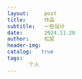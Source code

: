 ```yaml
---
layout:     post
title:      作品
subtitle:   一些设计
date:       2024.11.20
author:     松鼠
header-img: 
catalog:   true
tags:
       个人
---
```

